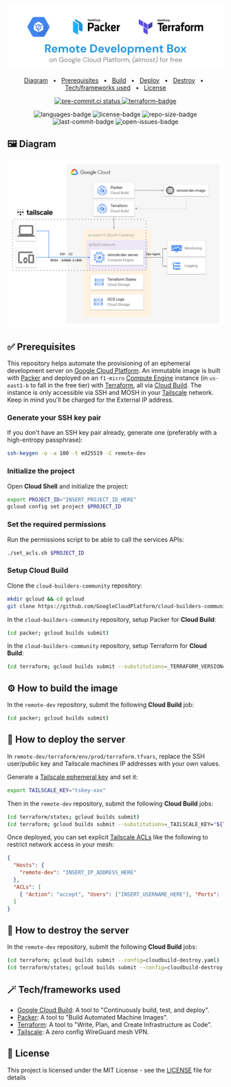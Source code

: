 <div align="center">
  <img width="512" src="https://raw.githubusercontent.com/2n3g5c9/remote-dev/master/img/banner.png" alt="remote-dev">
</div>

<p align="center">
    <a href="#-diagram">Diagram</a>
    &nbsp; • &nbsp;
    <a href="#-prerequisites">Prerequisites</a>
    &nbsp; • &nbsp;
    <a href="#%EF%B8%8F-how-to-build-the-image">Build</a>
    &nbsp; • &nbsp;
    <a href="#-how-to-deploy-the-server">Deploy</a>
    &nbsp; • &nbsp;
    <a href="#-how-to-destroy-the-server">Destroy</a>
    &nbsp; • &nbsp;
    <a href="#-techframeworks-used">Tech/frameworks used</a>
    &nbsp; • &nbsp;
    <a href="#-license">License</a>
</p>

<p align="center">
    <a href="https://results.pre-commit.ci/latest/github/2n3g5c9/remote-dev/master" aria-label="pre-commit.ci details" target="_blank" rel="noopener noreferrer">
        <img src="https://results.pre-commit.ci/badge/github/2n3g5c9/remote-dev/master.svg" alt="pre-commit.ci status"/>
    </a>
    <a href="https://github.com/2n3g5c9/remote-dev/actions/workflows/terraform.yml">
        <img src="https://github.com/2n3g5c9/remote-dev/actions/workflows/terraform.yml/badge.svg" alt="terraform-badge"/>
    </a>
</p>

<p align="center">
    <img src="https://img.shields.io/github/languages/count/2n3g5c9/remote-dev.svg?style=flat" alt="languages-badge"/>
    <img src="https://img.shields.io/github/license/2n3g5c9/remote-dev" alt="license-badge">
    <img src="https://img.shields.io/github/repo-size/2n3g5c9/remote-dev" alt="repo-size-badge">
    <img src="https://img.shields.io/github/last-commit/2n3g5c9/remote-dev" alt="last-commit-badge">
    <img src="https://img.shields.io/github/issues-raw/2n3g5c9/remote-dev" alt="open-issues-badge">
</p>

## 🖼 Diagram

<p align="center">
    <img src="https://raw.githubusercontent.com/2n3g5c9/remote-dev/master/img/diagram.png" alt="diagram" width="838px"/>
</p>

## ✅ Prerequisites

This repository helps automate the provisioning of an ephemeral development server on
[Google Cloud Platform](https://cloud.google.com/). An immutable image is built with [Packer](https://packer.io/) and
deployed on an `f1-micro` [Compute Engine](https://cloud.google.com/compute) instance (in `us-east1-b` to fall in the
free tier) with [Terraform](https://www.terraform.io/), all via [Cloud Build](https://cloud.google.com/cloud-build).
The instance is only accessible via SSH and MOSH in your [Tailscale](https://tailscale.com/) network. Keep in mind
you'll be charged for the External IP address.

### Generate your SSH key pair

If you don't have an SSH key pair already, generate one (preferably with a high-entropy passphrase):

```bash
ssh-keygen -o -a 100 -t ed25519 -C remote-dev
```

### Initialize the project

Open **Cloud Shell** and initialize the project:

```bash
export PROJECT_ID="INSERT_PROJECT_ID_HERE"
gcloud config set project $PROJECT_ID
```

### Set the required permissions

Run the permissions script to be able to call the services APIs:

```bash
./set_acls.sh $PROJECT_ID
```

### Setup Cloud Build

Clone the `cloud-builders-community` repository:

```bash
mkdir gcloud && cd gcloud
git clone https://github.com/GoogleCloudPlatform/cloud-builders-community.git && cd cloud-builders-community
```

In the `cloud-builders-community` repository, setup Packer for **Cloud Build**:

```bash
(cd packer; gcloud builds submit)
```

In the `cloud-builders-community` repository, setup Terraform for **Cloud Build**:

```bash
(cd terraform; gcloud builds submit --substitutions=_TERRAFORM_VERSION="1.0.3",_TERRAFORM_VERSION_SHA256SUM="99c4866ffc4d3a749671b1f74d37f907eda1d67d7fc29ed5485aeff592980644")
```

## ⚙️ How to build the image

In the `remote-dev` repository, submit the following **Cloud Build** job:

```bash
(cd packer; gcloud builds submit)
```

## 🚀 How to deploy the server

In `remote-dev/terraform/env/prod/terraform.tfvars`, replace the SSH user/public key and Tailscale machines IP addresses
with your own values.

Generate a [Tailscale ephemeral key](https://login.tailscale.com/admin/settings/authkeys) and set it:

```bash
export TAILSCALE_KEY="tskey-xxx"
```

Then in the `remote-dev` repository, submit the following **Cloud Build** jobs:

```bash
(cd terraform/states; gcloud builds submit)
(cd terraform; gcloud builds submit --substitutions=_TAILSCALE_KEY="${TAILSCALE_KEY}")
```

Once deployed, you can set explicit [Tailscale ACLs](https://login.tailscale.com/admin/acls) like the following to
restrict network access in your mesh:

```json
{
  "Hosts": {
    "remote-dev": "INSERT_IP_ADDRESS_HERE"
  },
  "ACLs": [
    { "Action": "accept", "Users": ["INSERT_USERNAME_HERE"], "Ports": ["remote-dev:22,60000-61000"] }
  ]
}
```

## 🧨 How to destroy the server

In the `remote-dev` repository, submit the following **Cloud Build** jobs:

```bash
(cd terraform; gcloud builds submit --config=cloudbuild-destroy.yaml)
(cd terraform/states; gcloud builds submit --config=cloudbuild-destroy.yaml)
```

## 🪄 Tech/frameworks used

- [Google Cloud Build](https://cloud.google.com/cloud-build): A tool to "Continuously build, test, and deploy".
- [Packer](https://www.packer.io/): A tool to "Build Automated Machine Images".
- [Terraform](https://www.terraform.io/): A tool to "Write, Plan, and Create Infrastructure as Code".
- [Tailscale](https://tailscale.com/): A zero config WireGuard mesh VPN.

## 📃 License

This project is licensed under the MIT License - see the [LICENSE](LICENSE) file for details
